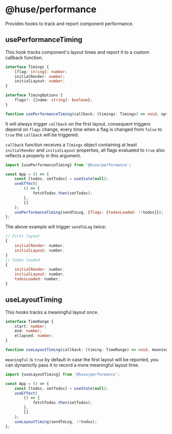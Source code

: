 # @huse/performance

Provides hooks to track and report component performance.

## usePerformanceTiming

This hook tracks component's layout times and report it to a custom callback function.

```typescript
interface Timings {
    [flag: string]: number;
    initialRender: number;
    initialLayout: number;
}

interface TimingOptions {
    flags?: {[name: string]: boolean};
}

function usePerformanceTiming(callback: (timings: Timings) => void, options?: TimingOptions): void
```

It will always trigger `callback` on the first layout, consequent triggers depend on `flags` change,
every time when a flag is changed from `false` to `true` the `callback` will be triggered.

`callback` function receives a `Timings` object containing at least `initialRender` and `initialLayout` properties,
all flags evaluated to `true` also reflects a property in this argument.

```jsx
import {usePerformanceTiming} from '@huse/performance';

const App = () => {
    const [todos, setTodos] = useState(null);
    useEffect(
        () => {
            fetchTodos.then(setTodos);
        },
        []
    );
    usePerformanceTiming(sendToLog, {flags: {todosLoaded: !!todos}});
};
```

The above example will trigger `sendToLog` twice:

```jsx
// First layout
{
    initialRender: number,
    initialLayout: number,
}
// Todos loaded
{
    initialRender: number,
    initialLayout: number,
    todosLoaded: number,
}
```

## useLayoutTiming

This hooks tracks a meaningful layout once.

```typescript
interface TimeRange {
    start: number;
    end: number;
    ellapsed: number;
}

function useLayoutTiming(callback: (timing: TimeRange) => void, meaningful?: boolean): void
```

`meaningful` is `true` by default in case the first layout will be reported,
you can dynamiclly pass it to record a more meaningful layout time.

```jsx
import {useLayoutTiming} from '@huse/performance';

const App = () => {
    const [todos, setTodos] = useState(null);
    useEffect(
        () => {
            fetchTodos.then(setTodos);
        },
        []
    );
    useLayoutTiming(sendToLog, !!todos);
};
```
